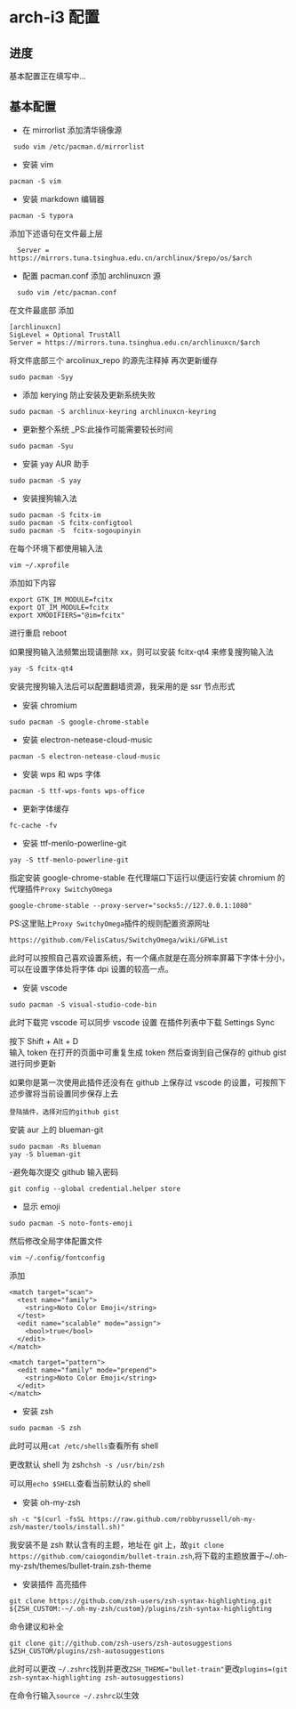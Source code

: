 # arch-i3 配置

## 进度

基本配置正在填写中...

## 基本配置

- 在 mirrorlist 添加清华镜像源

```
 sudo vim /etc/pacman.d/mirrorlist
```

- 安装 vim

```
pacman -S vim
```

- 安装 markdown 编辑器

```
pacman -S typora
```

添加下述语句在文件最上层

```
  Server = https://mirrors.tuna.tsinghua.edu.cn/archlinux/$repo/os/$arch
```

- 配置 pacman.conf 添加 archlinuxcn 源

```
  sudo vim /etc/pacman.conf
```

在文件最底部
添加

```
[archlinuxcn]
SigLevel = Optional TrustAll
Server = https://mirrors.tuna.tsinghua.edu.cn/archlinuxcn/$arch
```

将文件底部三个 arcolinux_repo 的源先注释掉
再次更新缓存

```
sudo pacman -Syy
```

- 添加 kerying 防止安装及更新系统失败

```
sudo pacman -S archlinux-keyring archlinuxcn-keyring
```

- 更新整个系统
  \_PS:此操作可能需要较长时间

```
sudo pacman -Syu
```

- 安装 yay AUR 助手

```
sudo pacman -S yay
```

- 安装搜狗输入法

```
sudo pacman -S fcitx-im
sudo pacman -S fcitx-configtool
sudo pacman -S  fcitx-sogoupinyin
```

在每个环境下都使用输入法

```
vim ~/.xprofile
```

添加如下内容

```
export GTK_IM_MODULE=fcitx
export QT_IM_MODULE=fcitx
export XMODIFIERS="@im=fcitx"
```

进行重启 reboot

如果搜狗输入法频繁出现请删除 xx，则可以安装 fcitx-qt4 来修复搜狗输入法

```
yay -S fcitx-qt4
```

安装完搜狗输入法后可以配置翻墙资源，我采用的是 ssr 节点形式

- 安装 chromium

```
sudo pacman -S google-chrome-stable
```

- 安装 electron-netease-cloud-music

```
pacman -S electron-netease-cloud-music
```

- 安装 wps 和 wps 字体

```
pacman -S ttf-wps-fonts wps-office
```

- 更新字体缓存

```
fc-cache -fv
```

- 安装 ttf-menlo-powerline-git

```
yay -S ttf-menlo-powerline-git
```

指定安装 google-chrome-stable 在代理端口下运行以便运行安装 chromium 的代理插件`Proxy SwitchyOmega`

```
google-chrome-stable --proxy-server="socks5://127.0.0.1:1080"
```

PS:这里贴上`Proxy SwitchyOmega`插件的规则配置资源网址

```
https://github.com/FelisCatus/SwitchyOmega/wiki/GFWList
```

此时可以按照自己喜欢设置系统，有一个痛点就是在高分辨率屏幕下字体十分小，可以在设置字体处将字体 dpi 设置的较高一点。

- 安装 vscode

```
sudo pacman -S visual-studio-code-bin
```

此时下载完 vscode 可以同步 vscode 设置
在插件列表中下载 Settings Sync

按下 Shift + Alt + D  
输入 token 在打开的页面中可重复生成 token
然后查询到自己保存的 github gist 进行同步更新

如果你是第一次使用此插件还没有在 github 上保存过 vscode 的设置，可按照下述步骤将当前设置同步保存上去

```
登陆插件，选择对应的github gist
```

安装 aur 上的 blueman-git

```
sudo pacman -Rs blueman
yay -S blueman-git
```

-避免每次提交 github 输入密码

```
git config --global credential.helper store
```

- 显示 emoji

```
sudo pacman -S noto-fonts-emoji
```

然后修改全局字体配置文件

```
vim ~/.config/fontconfig
```

添加

```
<match target="scan">
  <test name="family">
    <string>Noto Color Emoji</string>
  </test>
  <edit name="scalable" mode="assign">
    <bool>true</bool>
  </edit>
</match>

<match target="pattern">
  <edit name="family" mode="prepend">
    <string>Noto Color Emoji</string>
  </edit>
</match>
```

- 安装 zsh

```
sudo pacman -S zsh
```

此时可以用`cat /etc/shells`查看所有 shell

更改默认 shell 为 zsh`chsh -s /usr/bin/zsh`

可以用`echo $SHELL`查看当前默认的 shell

- 安装 oh-my-zsh

```
sh -c "$(curl -fsSL https://raw.github.com/robbyrussell/oh-my-zsh/master/tools/install.sh)"
```

我安装不是 zsh 默认含有的主题，地址在 git 上，故`git clone https://github.com/caiogondim/bullet-train.zsh`,将下载的主题放置于~/.oh-my-zsh/themes/bullet-train.zsh-theme

- 安装插件
  高亮插件

```
git clone https://github.com/zsh-users/zsh-syntax-highlighting.git ${ZSH_CUSTOM:-~/.oh-my-zsh/custom}/plugins/zsh-syntax-highlighting
```

命令建议和补全

```
git clone git://github.com/zsh-users/zsh-autosuggestions $ZSH_CUSTOM/plugins/zsh-autosuggestions
```

此时可以更改 `~/.zshrc`找到并更改`ZSH_THEME="bullet-train"`更改`plugins=(git zsh-syntax-highlighting zsh-autosuggestions)`

在命令行输入`source ~/.zshrc`以生效
